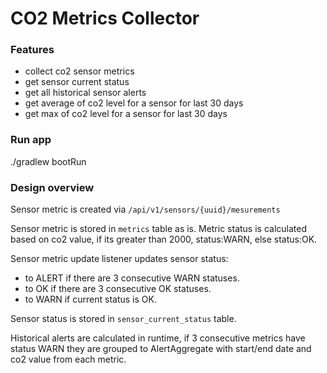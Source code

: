 # CO2 Metrics Collector

### Features
* collect co2 sensor metrics
* get sensor current status
* get all historical sensor alerts
* get average of co2 level for a sensor for last 30 days
* get max of co2 level for a sensor for last 30 days

### Run app
./gradlew bootRun

### Design overview
Sensor metric is created via ```/api/v1/sensors/{uuid}/mesurements```

Sensor metric is stored in ```metrics``` table as is.
Metric status is calculated based on co2 value, if its greater than 2000, status:WARN, else status:OK.

Sensor metric update listener updates sensor status:
* to ALERT if there are 3 consecutive WARN statuses.
* to OK if there are 3 consecutive OK statuses.
* to WARN if current status is OK.

Sensor status is stored in ```sensor_current_status``` table.

Historical alerts are calculated in runtime, if 3 consecutive metrics have status WARN they are grouped to AlertAggregate with start/end date and co2 value from each metric.
